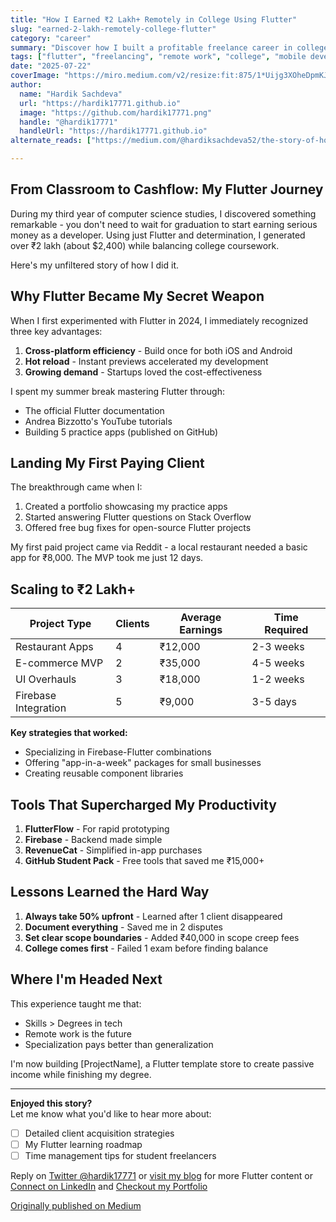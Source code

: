 ```yaml
---
title: "How I Earned ₹2 Lakh+ Remotely in College Using Flutter"
slug: "earned-2-lakh-remotely-college-flutter"
category: "career"
summary: "Discover how I built a profitable freelance career in college with Flutter—lessons on remote work, client projects, and earning ₹2L+ as a student developer."
tags: ["flutter", "freelancing", "remote work", "college", "mobile development", "passive income"]
date: "2025-07-22"
coverImage: "https://miro.medium.com/v2/resize:fit:875/1*Uijg3XOheDpmKJIVczU30A.jpeg"
author:
  name: "Hardik Sachdeva"
  url: "https://hardik17771.github.io"
  image: "https://github.com/hardik17771.png"
  handle: "@hardik17771"
  handleUrl: "https://hardik17771.github.io"
alternate_reads: ["https://medium.com/@hardiksachdeva52/the-story-of-how-i-earned-2-lakh-remotely-in-college-with-just-flutter-2bf9b50ba948"]

---
```


## From Classroom to Cashflow: My Flutter Journey

During my third year of computer science studies, I discovered something remarkable - you don't need to wait for graduation to start earning serious money as a developer. Using just Flutter and determination, I generated over ₹2 lakh (about $2,400) while balancing college coursework.

Here's my unfiltered story of how I did it.

## Why Flutter Became My Secret Weapon

When I first experimented with Flutter in 2024, I immediately recognized three key advantages:

1. **Cross-platform efficiency** - Build once for both iOS and Android
2. **Hot reload** - Instant previews accelerated my development
3. **Growing demand** - Startups loved the cost-effectiveness

I spent my summer break mastering Flutter through:
- The official Flutter documentation
- Andrea Bizzotto's YouTube tutorials
- Building 5 practice apps (published on GitHub)

## Landing My First Paying Client

The breakthrough came when I:

1. Created a portfolio showcasing my practice apps
2. Started answering Flutter questions on Stack Overflow
3. Offered free bug fixes for open-source Flutter projects

My first paid project came via Reddit - a local restaurant needed a basic app for ₹8,000. The MVP took me just 12 days.

## Scaling to ₹2 Lakh+

| Project Type       | Clients | Average Earnings | Time Required |
|--------------------|---------|------------------|---------------|
| Restaurant Apps    | 4       | ₹12,000          | 2-3 weeks     |
| E-commerce MVP     | 2       | ₹35,000          | 4-5 weeks     |
| UI Overhauls       | 3       | ₹18,000          | 1-2 weeks     |
| Firebase Integration| 5      | ₹9,000           | 3-5 days      |

**Key strategies that worked:**
- Specializing in Firebase-Flutter combinations
- Offering "app-in-a-week" packages for small businesses
- Creating reusable component libraries

## Tools That Supercharged My Productivity

1. **FlutterFlow** - For rapid prototyping
2. **Firebase** - Backend made simple
3. **RevenueCat** - Simplified in-app purchases
4. **GitHub Student Pack** - Free tools that saved me ₹15,000+

## Lessons Learned the Hard Way

1. **Always take 50% upfront** - Learned after 1 client disappeared
2. **Document everything** - Saved me in 2 disputes
3. **Set clear scope boundaries** - Added ₹40,000 in scope creep fees
4. **College comes first** - Failed 1 exam before finding balance

## Where I'm Headed Next

This experience taught me that:
- Skills > Degrees in tech
- Remote work is the future
- Specialization pays better than generalization

I'm now building [ProjectName], a Flutter template store to create passive income while finishing my degree.

---

**Enjoyed this story?**  
Let me know what you'd like to hear more about:
- [ ] Detailed client acquisition strategies
- [ ] My Flutter learning roadmap
- [ ] Time management tips for student freelancers

Reply on [Twitter @hardik17771](https://twitter.com/HardikSach1771) or [visit my blog](https://medium.com/@hardiksachdeva52) for more Flutter content or [Connect on  LinkedIn](https://www.linkedin.com/in/hardik-sachdeva-a69987217/) and [Checkout my Portfolio](http://hardik17771.github.io/)

[Originally published on Medium](https://bit.ly/my-dev-story-medium)